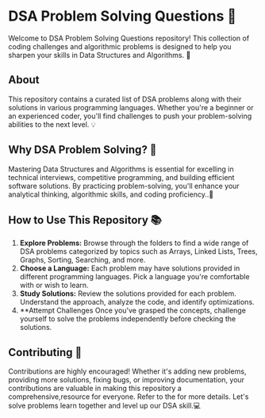 # DSA Problem Solving Questions 🧩

Welcome to DSA Problem Solving Questions repository! This collection of coding challenges and algorithmic problems is designed to help you sharpen your skills in Data Structures and Algorithms. 🚀

## About
This repository contains a curated list of DSA problems along with their solutions in various programming languages. Whether you're a beginner or an experienced coder, you'll find challenges to push your problem-solving abilities to the next level. 💡

## Why DSA Problem Solving? 🤔
Mastering Data Structures and Algorithms is essential for excelling in technical interviews, competitive programming, and building efficient software solutions. By practicing problem-solving, you'll enhance your analytical thinking, algorithmic skills, and coding proficiency..💪

## How to Use This Repository 📚
1. **Explore Problems:** Browse through the folders to find a wide range of DSA problems categorized by topics such as Arrays, Linked Lists, Trees, Graphs, Sorting, Searching, and more.
2. **Choose a Language:** Each problem may have solutions provided in different programming languages. Pick a language you're comfortable with or wish to learn.
3. **Study Solutions:** Review the solutions provided for each problem. Understand the approach, analyze the code, and identify optimizations.
4. **Attempt Challenges Once you've grasped the concepts, challenge yourself to solve the problems independently before checking the solutions.

## Contributing 🤝
Contributions are highly encouraged! Whether it's adding new problems, providing more solutions, fixing bugs, or improving documentation, your contributions are valuable in making this repository a comprehensive,resource for everyone. Refer to the for more details.
Let's solve problems learn together and level up our DSA skill.💻
